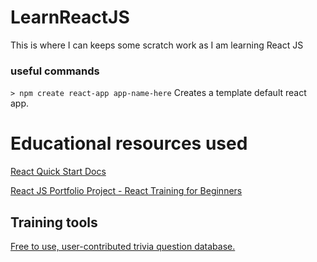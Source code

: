 # LearnReactJS
This is where I can keeps some scratch work as I am learning React JS

### useful commands

`> npm create react-app app-name-here`
Creates a template default react app.

# Educational resources used
[React Quick Start Docs](https://react.dev/learn)

[React JS Portfolio Project - React Training for Beginners](https://www.udemy.com/course/react-for-beginners-build-a-quiz-while-learning-react/)

## Training tools
[Free to use, user-contributed trivia question database.](https://opentdb.com/)

